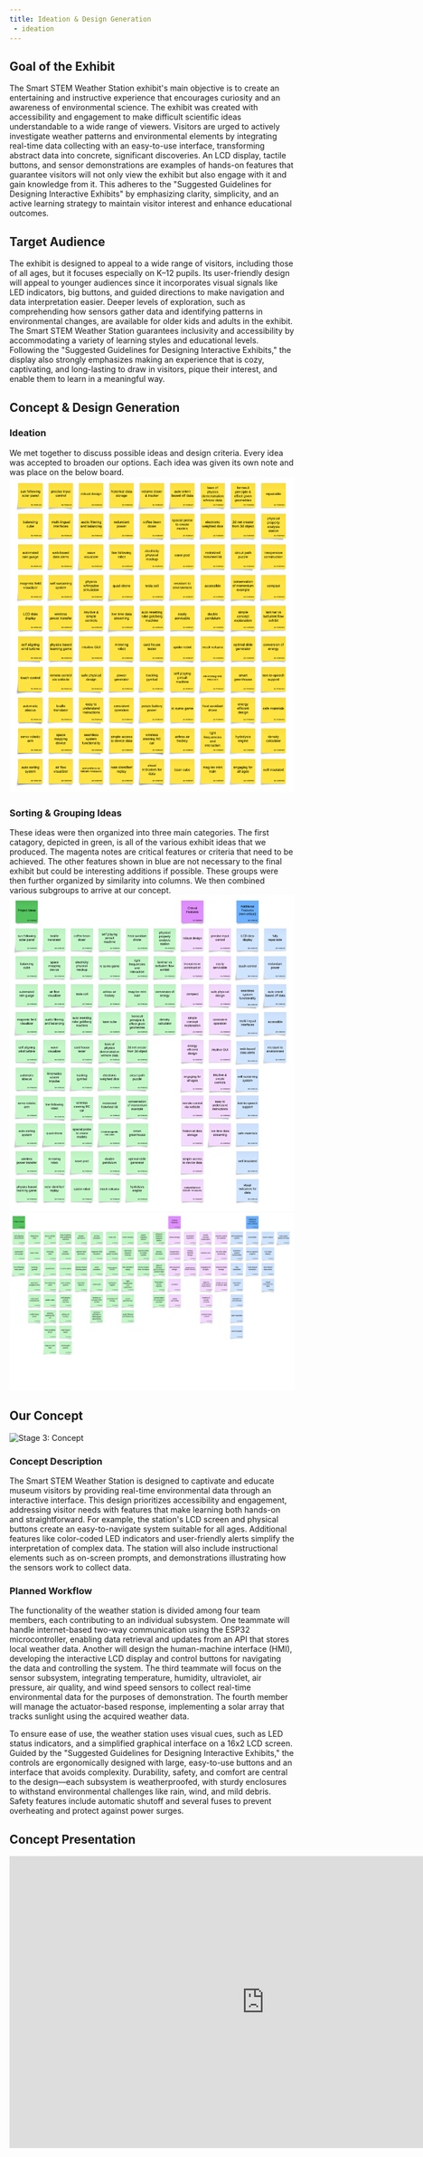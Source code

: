 ```yaml
---
title: Ideation & Design Generation
 - ideation
---
```


## Goal of the Exhibit

The Smart STEM Weather Station exhibit's main objective is to create an entertaining and instructive experience that encourages curiosity and an awareness of environmental science. The exhibit was created with accessibility and engagement to make difficult scientific ideas understandable to a wide range of viewers. Visitors are urged to actively investigate weather patterns and environmental elements by integrating real-time data collecting with an easy-to-use interface, transforming abstract data into concrete, significant discoveries. An LCD display, tactile buttons, and sensor demonstrations are examples of hands-on features that guarantee visitors will not only view the exhibit but also engage with it and gain knowledge from it. This adheres to the "Suggested Guidelines for Designing Interactive Exhibits" by emphasizing clarity, simplicity, and an active learning strategy to maintain visitor interest and enhance educational outcomes.

## Target Audience

The exhibit is designed to appeal to a wide range of visitors, including those of all ages, but it focuses especially on K–12 pupils. Its user-friendly design will appeal to younger audiences since it incorporates visual signals like LED indicators, big buttons, and guided directions to make navigation and data interpretation easier. Deeper levels of exploration, such as comprehending how sensors gather data and identifying patterns in environmental changes, are available for older kids and adults in the exhibit. The Smart STEM Weather Station guarantees inclusivity and accessibility by accommodating a variety of learning styles and educational levels. Following the "Suggested Guidelines for Designing Interactive Exhibits," the display also strongly emphasizes making an experience that is cozy, captivating, and long-lasting to draw in visitors, pique their interest, and enable them to learn in a meaningful way.

## Concept & Design Generation

### Ideation

We met together to discuss possible ideas and design criteria. Every idea was accepted to broaden our options. Each idea was given its own note and was place on the below board.
![Stage 1: Ideation](./assets/images/ideation.png)

### Sorting & Grouping Ideas

These ideas were then organized into three main categories. The first catagory, depicted in green, is all of the various exhibit ideas that we produced. The magenta notes are critical features or criteria that need to be achieved. The other features shown in blue are not necessary to the final exhibit but could be interesting additions if possible. These groups were then further organized by similarity into columns. We then combined various subgroups to arrive at our concept.
![Stage 2: Sorting](./assets/images/sorted.png)
![stage 3: Grouping](./assets/images/grouped.png)

## Our Concept

![Stage 3: Concept](./assets/images/concept.png)

### Concept Description

The Smart STEM Weather Station is designed to captivate and educate museum visitors by providing real-time environmental data through an interactive interface. This design prioritizes accessibility and engagement, addressing visitor needs with features that make learning both hands-on and straightforward. For example, the station's LCD screen and physical buttons create an easy-to-navigate system suitable for all ages. Additional features like color-coded LED indicators and user-friendly alerts simplify the interpretation of complex data. The station will also include instructional elements such as on-screen prompts, and demonstrations illustrating how the sensors work to collect data.

### Planned Workflow

The functionality of the weather station is divided among four team members, each contributing to an individual subsystem. One teammate will handle internet-based two-way communication using the ESP32 microcontroller, enabling data retrieval and updates from an API that stores local weather data. Another will design the human-machine interface (HMI), developing the interactive LCD display and control buttons for navigating the data and controlling the system. The third teammate will focus on the sensor subsystem, integrating temperature, humidity, ultraviolet, air pressure, air quality, and wind speed sensors to collect real-time environmental data for the purposes of demonstration. The fourth member will manage the actuator-based response, implementing a solar array that tracks sunlight using the acquired weather data.

To ensure ease of use, the weather station uses visual cues, such as LED status indicators, and a simplified graphical interface on a 16x2 LCD screen. Guided by the "Suggested Guidelines for Designing Interactive Exhibits," the controls are ergonomically designed with large, easy-to-use buttons and an interface that avoids complexity. Durability, safety, and comfort are central to the design—each subsystem is weatherproofed, with sturdy enclosures to withstand environmental challenges like rain, wind, and mild debris. Safety features include automatic shutoff and several fuses to prevent overheating and protect against power surges.

## Concept Presentation

<iframe width="902" height="516" src="https://www.youtube.com/embed/3_g23dJBYLU" title="" frameborder="0" allow="accelerometer; autoplay; clipboard-write; encrypted-media; gyroscope; picture-in-picture; web-share" referrerpolicy="strict-origin-when-cross-origin" allowfullscreen></iframe>
